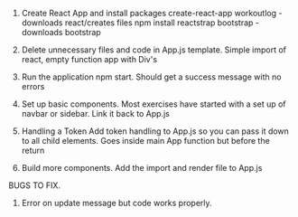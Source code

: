 1. Create React App and install packages
    create-react-app workoutlog     -downloads react/creates files
    npm install reactstrap bootstrap -downloads bootstrap

2. Delete unnecessary files and code in App.js template. Simple import of react, empty function app with    Div's

3. Run the application
    npm start. Should get a success message with no errors

4. Set up basic components. 
    Most exercises have started with a set up of navbar or sidebar.
    Link it back to App.js

5. Handling a Token
    Add token handling to App.js so you can pass it down to all child elements. Goes inside main App function but before the return

6. Build more components. Add the import and render file to App.js



BUGS TO FIX. 
1. Error on update message but code works properly.  